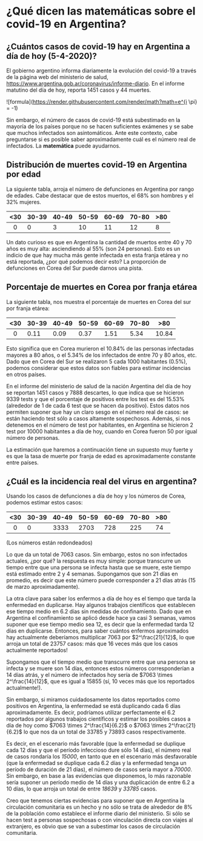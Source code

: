 # ¿Qué dicen las matemáticas sobre el covid-19 en Argentina?

## ¿Cuántos casos de covid-19 hay en Argentina a día de hoy (5-4-2020)?

El gobierno argentino informa diariamente la evolución del covid-19 a través de la página web del ministerio de salud, https://www.argentina.gob.ar/coronavirus/informe-diario. En el informe matutino del día de hoy, reporta 1451 casos y 44 muertes. 

![formula](https://render.githubusercontent.com/render/math?math=e^{i \pi} = -1)

Sin embargo, el número de casos de covid-19 está subestimado en la mayoría de los países porque no se hacen suficientes exámenes y se sabe que muchos infectados son asintomáticos. Ante este contexto, cabe preguntarse si es posible saber aproximadamente cuál es el número real de infectados. La **matemática** puede ayudarnos.


## Distribución de muertes covid-19 en Argentina por edad 

La siguiente tabla, arroja el número de defunciones en Argentina por rango de edades. Cabe destacar que de estos muertos, el 68\% son hombres y el 32\% mujeres. 

|<30|30-39|40-49|50-59|60-69|70-80|>80|
|:----:|--|-----|-----|-----|-----|---|
|0  | 0   | 3  | 10   | 11  | 12  | 8 |

Un dato curioso es que en Argentina la cantidad de muertos entre 40 y 70 años es muy alta: asciendiendo al 55\% (son 24 personas). Esto es un indicio de que hay mucha más gente infectada en esta franja etárea y no está reportada, ¿por qué podemos decir esto? La proporción de defunciones en Corea del Sur puede darnos una pista. 

## Porcentaje de muertes en Corea por franja etárea 

La siguiente tabla, nos muestra el porcentaje de muertes en Corea del sur por franja etárea:

|<30|30-39|40-49|50-59|60-69|70-80|>80|
|:----:|--|-----|-----|-----|-----|---|
|0  | 0.11  | 0.09  | 0.37  | 1.51 | 5.34 |10.84 |

Esto significa que en Corea murieron el 10.84\% de las personas infectadas mayores a 80 años, o el 5.34\% de los infectados de entre 70 y 80 años, etc. Dado que en Corea del Sur se realizaron 5 cada 1000 habitantes (0.5\%), podemos considerar que estos datos son fiables para estimar incidencias en otros países. 

En el informe del ministerio de salud de la nación Argentina del día de hoy se reportan 1451 casos y 7888 descartes, lo que indica que se hicieron 9339 tests y que el porcentaje de positivos entre los test es del 15.53\% (alrededor de 1 de cada 6 test que se hacen da positivo). Estos datos nos permiten suponer que hay un claro sesgo en el número real de casos: se están haciendo test sólo a casos altamente sospechosos. Además, si nos detenemos en el número de test por habitantes, en Argentina se hicieron 2 test por 10000 habitantes a día de hoy, cuando en Corea fueron 50 por igual número de personas.

La estimación que haremos a continuación tiene un supuesto muy fuerte y es que la tasa de muerte por franja de edad es aproximadamente constante entre países. 


## ¿Cuál es la incidencia real del virus en argentina?

Usando los casos de defunciones a día de hoy y los números de Corea, podemos estimar estos casos: 


|<30|30-39|40-49|50-59|60-69|70-80|>80|
|:----:|--|-----|-----|-----|-----|---|
|0  | 0  | 3333 |2703  | 728 |  225 |74|

(Los números están redondeados)

Lo que da un total de 7063 casos. Sin embargo, estos no son infectados actuales, ¿por qué? la respuesta es muy simple: porque transcurre un tiempo entre que una persona se infecta hasta que se muere, este tiempo está estimado entre 2 y 4 semanas. Supongamos que son 21 días en promedio, es decir que este número puede corresponder a 21 días atrás (15 de marzo aproximadamente). 

La otra clave para saber los enfermos a día de hoy es el tiempo que tarda la enfermedad en duplicarse. Hay algunos trabajos científicos que establecen ese tiempo medio en 6.2 días sin medidas de confinamiento. Dado que en Argentina el confinamiento se aplicó desde hace ya casi 3 semanas, vamos suponer que ese tiempo medio sea 12, es decir que la enfermedad tarda 12 días en duplicarse. Entonces, para saber cuántos enfermos aproximados hay actualmente deberíamos multiplicar 7063 por $2^\frac{21}{12}$, lo que arroja un total de 23757 casos: más que 16 veces más que los casos actualmente reportados! 

Supongamos que el tiempo medio que transcurre entre que una persona se infecta y se muere son 14 días, entonces estos números corresponderían a 14 días atrás, y el número de infectados hoy sería de $7063 \times 2^\frac{14}{12}$, que es igual a 15855 (sí, 10 veces más que los reportados actualmente!). 

Sin embargo, si miramos cuidadosamente los datos reportados como positivos en Argentina, la enfermedad se está duplicando cada 6 días aproximadamente. Es decir, podríamos utilizar perfectamente el 6.2 reportados por algunos trabajos científicos y estimar los posibles casos a día de hoy como 
$7063 \times 2^\frac{14}{6.2}$ o $7063 \times 2^\frac{21}{6.2}$ lo que nos da un total de 33785 y 73893 casos respectivamente. 

Es decir, en el escenario más favorable (que la enfermedad se duplique cada 12 días y que el período infeccioso dure sólo 14 días), el número real de casos rondaría los *15000*, en tanto que en el escenario más desfavorable (que la enfermedad se duplique cada 6.2 días y la enfermedad tenga un período de duración de 21 días), el número de casos sería mayor a *70000*. Sin embargo, en base a las evidencias que disponemos, lo más razonable sería suponer un período medio de 14 días y una duplicación de entre 6.2  a 10 días, lo que arroja un total de entre *18639* y *33785* casos. 

Creo que tenemos ciertas evidencias para suponer que en Argentina la circulación comunitaria es un hecho y no sólo se trata de alrededor de 8\% de la población como establece el informe diario del ministerio. Si sólo se hacen test a personas sospechosas o con vinculación directa con viajes al extranjero, es obvio que se van a subestimar los casos de circulación comunitaria. 
